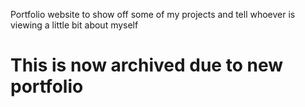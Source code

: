 Portfolio website to show off some of my projects and tell whoever is viewing a little bit about myself

# This is now archived due to new portfolio
